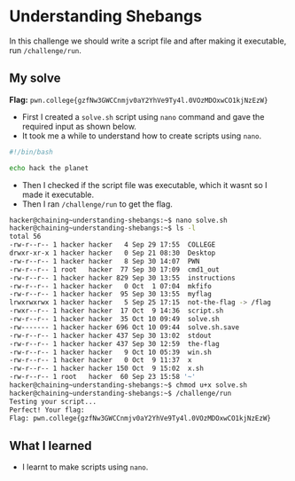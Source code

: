 # Understanding Shebangs
In this challenge we should write a script file and after making it executable, run `/challenge/run`.

## My solve
**Flag:** `pwn.college{gzfNw3GWCCnmjv0aY2YhVe9Ty4l.0VOzMDOxwCO1kjNzEzW}`
- First I created a `solve.sh` script using `nano` command and gave the required input as shown below.
- It took me a while to understand how to create scripts using `nano`.
```bash
#!/bin/bash

echo hack the planet

```
- Then I checked if the script file was executable, which it wasnt so I made it executable.
- Then I ran `/challenge/run` to get the flag.

```bash
hacker@chaining~understanding-shebangs:~$ nano solve.sh
hacker@chaining~understanding-shebangs:~$ ls -l
total 56
-rw-r--r-- 1 hacker hacker   4 Sep 29 17:55  COLLEGE
drwxr-xr-x 1 hacker hacker   0 Sep 21 08:30  Desktop
-rw-r--r-- 1 hacker hacker   8 Sep 30 14:07  PWN
-rw-r--r-- 1 root   hacker  77 Sep 30 17:09  cmd1_out
-rw-r--r-- 1 hacker hacker 829 Sep 30 13:55  instructions
-rw-r--r-- 1 hacker hacker   0 Oct  1 07:04  mkfifo
-rw-r--r-- 1 hacker hacker  95 Sep 30 13:55  myflag
lrwxrwxrwx 1 hacker hacker   5 Sep 25 17:15  not-the-flag -> /flag
-rwxr--r-- 1 hacker hacker  17 Oct  9 14:36  script.sh
-rw-r--r-- 1 hacker hacker  35 Oct 10 09:49  solve.sh
-rw------- 1 hacker hacker 696 Oct 10 09:44  solve.sh.save
-rw-r--r-- 1 hacker hacker 437 Sep 30 13:02  stdout
-rw-r--r-- 1 hacker hacker 437 Sep 30 12:59  the-flag
-rw-r--r-- 1 hacker hacker   9 Oct 10 05:39  win.sh
-rw-r--r-- 1 hacker hacker   0 Oct  9 11:37  x
-rw-r--r-- 1 hacker hacker 150 Oct  9 15:02  x.sh
-rw-r--r-- 1 root   hacker  60 Sep 23 15:58 '~'
hacker@chaining~understanding-shebangs:~$ chmod u+x solve.sh
hacker@chaining~understanding-shebangs:~$ /challenge/run
Testing your script...
Perfect! Your flag:
Flag: pwn.college{gzfNw3GWCCnmjv0aY2YhVe9Ty4l.0VOzMDOxwCO1kjNzEzW}
```

## What I learned 
- I learnt to make scripts using `nano`.
